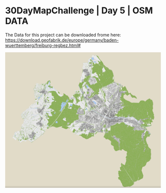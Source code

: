 # 30DayMapChallenge | Day 5 | OSM DATA

The Data for this project can be downloaded frome here: https://download.geofabrik.de/europe/germany/baden-wuerttemberg/freiburg-regbez.html#

![alt text](https://github.com/stefanreifenberg/30DayMapChallenge_Day5_OSM/blob/main/image.png?raw=true)
